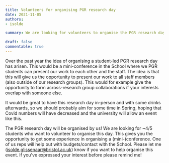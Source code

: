 ```yaml
---
title: Volunteers for organising PGR research day
date: 2021-11-05
authors:
- isolde

summary: We are looking for volunteers to organise the PGR research day

draft: false
commentable: true
---
```


Over the past year the idea of organising a student-led PGR research day has arisen. This would be a mini-conference in the School where we PGR students can present our work to each other and the staff. The idea is that this will give us the opportunity to present our work to all staff members (also outside of our research groups). This would for example give the opportunity to form across-research group collaborations if your interests overlap with someone else. 

It would be great to have this research day in-person and with some drinks afterwards, so we should probably aim for some time in Spring, hoping that Covid numbers will have decreased and the university will allow an event like this. 

The PGR research day will be organised by us! We are looking for ~4/5 students who want to volunteer to organise this day. This gives you the opportunity to get some experience in organising a (mini-)conference. One of us reps will help out with budgets/contact with the School. 
Please let me (isolde.glissenaar@bristol.ac.uk) know if you want to help organise this event. If you've expressed your interest before please remind me! 
